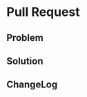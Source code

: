# Pull Request

<!--
The text in these markdown comments is instructions that will not appear in the displayed pull request,
and can be deleted.

Please submit pull requests against the develop branch.

Follow the existing code style. Check the tests succeed, including lint.
  npm run test
  npm run lint

Specify the types for all public fields and methods using the TypeScript flavour of JSDoc. Before submitting a pull request, regenerate TypeScript declaration files (.d.ts) with the following command:
  npm run build

Don't update the CHANGELOG or command version number. That gets done by maintainers when preparing the release.

Commander currently has zero production dependencies. That isn't a hard requirement, but is a simple story. Requests which
add a dependency are much less likely to be accepted, and we are likely to ask if there alternative approaches to avoid the dependency.
-->

## Problem

<!--
What problem are you solving?
What Issues does this relate to?
Show the broken output if appropriate.
-->

## Solution

<!--
How did you solve the problem?
Show the fixed output if appropriate.

There are a lot of forms of documentation which could need updating for a change in functionality. It
is ok if you want to show us the code to discuss before doing the extra work, and
you should say so in your comments so we focus on the concept first before talking about all the other pieces:

- TypeScript typings
- JSDoc documentation in code
- tests
- README
- examples/
-->

## ChangeLog

<!--
Optional. Suggest a line for adding to the CHANGELOG to summarise your change.
-->

